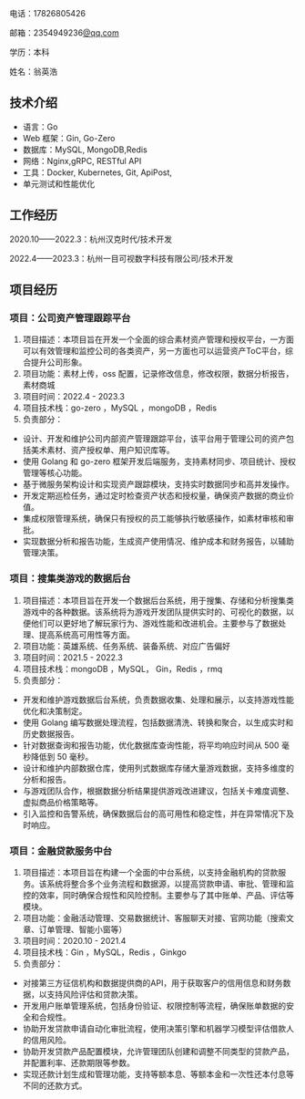 电话：17826805426

邮箱：2354949236[@qq.com](/qq.com)

学历：本科

姓名：翁英浩

## 技术介绍

- 语言：Go
- Web 框架：Gin, Go-Zero
- 数据库：MySQL, MongoDB,Redis
- 网络：Nginx,gRPC, RESTful API
- 工具：Docker, Kubernetes, Git, ApiPost,
- 单元测试和性能优化

## 工作经历

2020.10——2022.3：杭州汉克时代/技术开发

2022.4——2023.3：杭州一目可视数字科技有限公司/技术开发


## 项目经历

### 项目：公司资产管理跟踪平台

1. 项目描述：本项目旨在开发一个全面的综合素材资产管理和授权平台，一方面可以有效管理和监控公司的各类资产，另一方面也可以运营资产ToC平台，综合提升公司形象。
2. 项目功能：素材上传，oss 配置，记录修改信息，修改权限，数据分析报告，素材商城
3. 项目时间：2022.4 - 2023.3
4. 项目技术栈：go-zero ，MySQL ，mongoDB ，Redis
5. 负责部分：

- 设计、开发和维护公司内部资产管理跟踪平台，该平台用于管理公司的资产包括美术素材、资产授权单、用户知识库等。
- 使用 Golang 和 go-zero 框架开发后端服务，支持素材同步、项目统计、授权管理等核心功能。
- 基于微服务架构设计和实现资产跟踪模块，支持实时数据同步和高并发操作。
- 开发定期巡检任务，通过定时检查资产状态和授权量，确保资产数据的商业价值。
- 集成权限管理系统，确保只有授权的员工能够执行敏感操作，如素材审核和审批。
- 实现数据分析和报告功能，生成资产使用情况、维护成本和财务报告，以辅助管理决策。

### 项目：搜集类游戏的数据后台

1. 项目描述：本项目旨在开发一个数据后台系统，用于搜集、存储和分析搜集类游戏中的各种数据。该系统将为游戏开发团队提供实时的、可视化的数据，以便他们可以更好地了解玩家行为、游戏性能和改进机会。主要参与了数据处理、提高系统高可用性等方面。
2. 项目功能：英雄系统、任务系统、装备系统、对应广告偏好
3. 项目时间：2021.5 - 2022.3
4. 项目技术栈：mongoDB ，MySQL， Gin，Redis ，rmq
5. 负责部分：

- 开发和维护游戏数据后台系统，负责数据收集、处理和展示，以支持游戏性能优化和决策制定。
- 使用 Golang 编写数据处理流程，包括数据清洗、转换和聚合，以生成实时和历史数据报告。
- 针对数据查询和报告功能，优化数据库查询性能，将平均响应时间从 500 毫秒降低到 50 毫秒。
- 设计和维护内部数据仓库，使用列式数据库存储大量游戏数据，支持多维度的分析和报告。
- 与游戏团队合作，根据数据分析结果提供游戏改进建议，包括关卡难度调整、虚拟商品价格策略等。
- 引入监控和告警系统，确保数据后台的高可用性和稳定性，并在异常情况下及时响应。

### 项目：金融贷款服务中台

1. 项目描述：本项目旨在构建一个全面的中台系统，以支持金融机构的贷款服务。该系统将整合多个业务流程和数据源，以提高贷款申请、审批、管理和监控的效率，同时确保合规性和风险控制。主要参与了其中账单、产品、评估等模块。
2. 项目功能：金融活动管理、交易数据统计、客服聊天对接、官网功能（搜索文章、订单管理、智能小窗等）
3. 项目时间：2020.10 - 2021.4
4. 项目技术栈：Gin ，MySQL，Redis ，Ginkgo
5. 负责部分：

- 对接第三方征信机构和数据提供商的API，用于获取客户的信用信息和财务数据，以支持风险评估和贷款决策。
- 开发用户账单管理系统，包括身份验证、权限控制等流程，确保账单数据的安全和合规性。
- 协助开发贷款申请自动化审批流程，使用决策引擎和机器学习模型评估借款人的信用风险。
- 协助开发贷款产品配置模块，允许管理团队创建和调整不同类型的贷款产品，并配置利率、还款期限等参数。
- 实现还款计划生成和管理功能，支持等额本息、等额本金和一次性还本付息等不同的还款方式。


